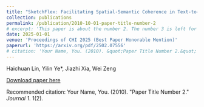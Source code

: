 ```yaml
---
title: "SketchFlex: Facilitating Spatial-Semantic Coherence in Text-to-Image Generation with Region-Based Sketches"
collection: publications
permalink: /publication/2010-10-01-paper-title-number-2
# excerpt: 'This paper is about the number 2. The number 3 is left for future work.'
date: 2025-01-01
venue: 'Proceedings of CHI 2025 (Best Paper Honorable Mention)'
paperurl: 'https://arxiv.org/pdf/2502.07556'
# citation: 'Your Name, You. (2010). &quot;Paper Title Number 2.&quot; <i>Journal 1</i>. 1(2).'
---
```

Haichuan Lin, Yilin Ye*, Jiazhi Xia, Wei Zeng

[Download paper here](https://arxiv.org/pdf/2502.07556)

Recommended citation: Your Name, You. (2010). "Paper Title Number 2." <i>Journal 1</i>. 1(2). 